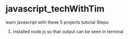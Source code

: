 # javascript_techWithTim
learn javascript with these 5 projects tutorial 
Steps:
1. installed node.js so that output can be seen in terminal
